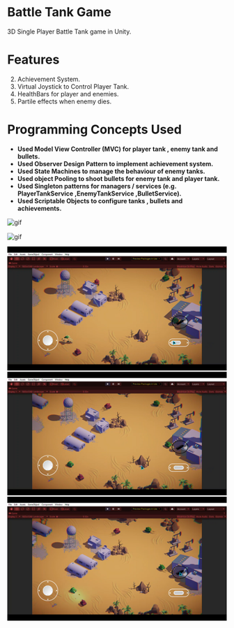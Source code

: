 # Battle Tank Game
   3D Single Player Battle Tank game in Unity.

# Features
2. Achievement System. 
3. Virtual Joystick to Control Player Tank.
4. HealthBars for player and enemies.
5. Partile effects when enemy dies.
 
 
# Programming Concepts Used 
- **Used Model View Controller (MVC) for player tank , enemy tank and bullets.**
- **Used Observer Design Pattern to implement achievement system.**
- **Used State Machines to manage the behaviour of enemy tanks.** 
- **Used object Pooling to shoot bullets for enemy tank and player tank.**
- **Used Singleton patterns for managers / services (e.g. PlayerTankService ,EnemyTankService ,BulletService).**
- **Used Scriptable Objects to configure tanks , bullets and achievements.**


 <p><img align ="center" alt = "gif" src="https://github.com/Zepar99/Battle-Tank/blob/master/Battle-Tank-Game1_-_Game_-_Android_-_Unity_2020_3_21f1_Personal__DX11__2022-04-04_21-28-05_AdobeCreativeCloudExpress%20(1).gif" width="1080" height="600" /></p>
 <p><img align ="center" alt = "gif" src="https://github.com/Zepar99/Battle-Tank/blob/master/Battle-Tank-Game1_-_Game_-_Android_-_Unity_2020_3_21f1_Personal__DX11__2022-04-04_21-31-25_AdobeCreativeCloudExpress.gif" width="1080" height="600" /></p>
 
![Battle Tank](https://github.com/Zepar99/Battle-Tank/blob/master/Movies%20%26%20TV%206_2_2022%2011_00_08%20PM.png)
![Battle Tank](https://github.com/Zepar99/Battle-Tank/blob/master/Movies%20%26%20TV%206_2_2022%2011_00_09%20PM.png)
![Battle Tank](https://github.com/Zepar99/Battle-Tank/blob/master/Movies%20%26%20TV%206_2_2022%2011_00_10%20PM.png)



